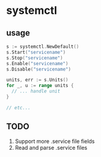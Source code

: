 # systemctl

## usage

```go
s := systemctl.NewDefault()
s.Start("servicename")
s.Stop("servicename")
s.Enable("servicename")
s.Disable("servicename")

units, err := s.Units()
for _, u := range units {
  // ... handle unit
}

// etc...
```

## TODO

1. Support more .service file fields
2. Read and parse .service files
